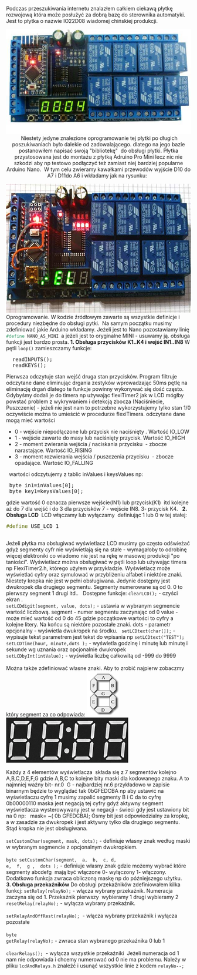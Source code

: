 Podczas przeszukiwania internetu znalazłem całkiem ciekawą płytkę rozwojową która może posłużyć za dobrą bazę do sterownika automatyki. Jest to płytka o nazwie IO22D08 wiadomej chińskiej produkcji.
<p style="text-align: center;"><img class="cimg" src="img/IO22D08.jpg" alt="">
&nbsp;Niestety jedyne znalezione oprogramowanie tej płytki po długich poszukiwaniach było dalekie od zadowalającego. dlatego na jego bazie postanowiłem napisać swoją "bibliotekę"&nbsp; do obsługi płytki.
Płytka przystosowana jest do montażu z płytką Adruino Pro Mini lecz nic nie szkodzi aby np testowo podłączyć też zamiast niej bardziej popularne Arduino Nano.&nbsp; W tym celu zwieramy kawałkami przewodów wyjście D10 do A7 i D11do A6 i wkładamy jak na rysunku:
&nbsp;
<p style="text-align: center;"><center><img class="cimg" src="img/IO22D08-NANO.jpg" alt="" width="600" height="351"></center>
Oprogramowanie.
W kodzie źródłowym zawarte są wszystkie definicje i procedury niezbędne do obsługi pytki.&nbsp;
Na samym początku musimy zdefiniować jakie Arduino wkładamy. Jeżeli jest to Nano pozostawiamy linię <code><span style="color: #339966;">#define</span> NANO_AS_MINI </code>a jeżeli jest to oryginalne MINI - usuwamy ją.
obsługa funkcji jest bardzo prosta.
<strong>1. Obsługa przycisków K1..K4 i wejść IN1..IN8</strong>
W pętli <code>loop()</code> zamieszczamy funkcje:
<pre >&nbsp; readINPUTS();<br>&nbsp; readKEYS();</pre>
Pierwsza odczytuje stan wejść druga stan przycisków. Program filtruje odczytane dane eliminując drgania zestyków wprowadzając 50ms pętlę na eliminację drgań dlatego te funkcje powinny wykonywać się dość często. Gdybyśmy dodali je do timera np używając flexiTimer2 jak w LCD mógłby powstać problem z wykrywaniem i detekcją zbocza (Naciśniecie, Puszczenie) - jeżeli nie jest nam to potrzebne wykorzystujemy tylko stan 1/0 oczywiście można to umieścić w procedurze flexiTimera.
odczytane dane mogą mieć wartości
<ul>
<li >0 - wejście niepodłączone lub przycisk nie naciśnięty . Wartość IO_LOW</li>
<li >1 - wejście zawarte do masy lub naciśnięty przycisk. Wartość IO_HIGH</li>
<li >2 - moment zwierania wejścia / naciskania przycisku&nbsp; - zbocze narastające. Wartość IO_RISING</li>
<li >3 - moment rozwierania wejścia / puszczenia przycisku&nbsp; - zbocze opadające. Wartość IO_FALLING</li>
</ul>
&nbsp;
wartości odczytujemy z tablic inValues i keysValues np:
<pre >&nbsp;byte in1=inValues[0]; <br>&nbsp;byte key1=keysValues[0]; </pre>
gdzie wartość 0 oznacza pierwsze wejście(IN1) lub przycisk(K1)&nbsp; itd kolejne aż do 7 dla wejść i do 3 dla przycisków 7 - wejście IN8. 3- przycisk K4.
&nbsp;
<strong>2. Obsługa LCD</strong>
&nbsp;LCD włączamy lub wyłączamy&nbsp; definiując 1 lub 0 w tej stałej:
<pre><span style="color: #5e6d03;">#define</span> <span style="color: #000000;">USE_LCD</span> <span style="color: #000000;">1</span>

</pre>
Jeżeli płytka ma obsługiwać wyświetlacz LCD musimy go często odświeżać gdyż segmenty cyfr nie wyświetlają się na stałe - wymagałoby to odrobinę więcej elektroniki co wiadomo nie jest na rękę w masowej produkcji "po taniości".
Wyświetlacz można obsługiwać w pętli loop lub używając timera np FlexiTimer2.h, którego użyłem w przykładzie.
Wyświetlacz może wyświetlać cyfry oraz symulować w przybliżeniu alfabet i niektóre znaki.
Niestety kropka nie jest w pełni obsługiwana. Jedynie dostępny jest dwukropek dla drugiego segmentu.
Segmenty numerowane są od 0. 0 to pierwszy segment 1 drugi itd..
&nbsp;
Dostępne funkcje:
<code>clearLCD();</code> - czyści ekran .
<br><code>setLCDdigit(segment, value, dots);</code> - ustawia w wybranym segmencie wartość liczbową.
segment - numer segmentu zaczynając od 0
value - może mieć wartość od 0 do 45 gdzie początkowe wartości to cyfry a kolejne litery. Na końcu są niektóre pozostałe znaki.
dots - parametr opcjonalny - wyświetla dwukropek na środku.
&nbsp;
<code>setLCDtext(char[]);</code> - wypisuje tekst
parametrem jest tekst do wpisania np <code>setLCDtext("TEST");</code>
&nbsp;
<code>setLCDTime(hour, minute,dots );</code> - wyświetla godzinę i minutę lub minutę i sekunde wg uznania oraz opcjonalnie dwukropek
<br><code>setLCDbyInt(intValue);</code> - wyświetla liczbę całkowitą od -999 do 9999<br><br>Można także zdefiniować własne znaki. Aby to zrobić najpierw zobaczmy który segment za co odpowiada:
<img class="cimg" src="img/7seg.png" alt="">
<img class="cimg" src="img/4x7seg.png" alt="">

Każdy z 4 elementów wyświetlacza&nbsp; składa się z 7 segmentów kolejno A,B,C,D,E,F,G
gdzie A,B,C to kolejne bity maski dla kodowanego znaku. A to najmniej ważny bit- nr.0&nbsp; G - najbardziej nr.6 przykładowo w zapisie binarnym będzie to wyglądać tak 0bGFEDCBA
np aby ustawić na wyświetlaczu cyfrę 1 musimy zapalić segmenty B i C da to cyfrę 0b00000110
maska jest negacją tej cyfry gdyż aktywny segment wyświetlacza wysterowywany jest w negacji - świeci gdy jest ustawiony bit na 0
np:&nbsp;&nbsp; mask= ~( 0b GFEDCBA);
Ósmy bit jest odpowiedzialny za kropkę, a w zasadzie za dwukropek i jest aktywny tylko dla drugiego segmentu. Stąd kropka nie jest obsługiwana.<br><br><code>setCustomChar(segment, mask, dots);</code> - definiuje własny znak według maski w wybranym segmencie z opcjonalnym dwukropkiem.<br><br><code>byte setCustomChar(segment,&nbsp; a,&nbsp; b,&nbsp; c, d,&nbsp; e,&nbsp; f,&nbsp; g ,&nbsp; dots );</code> - definiuje własny znak gdzie możemy wybrać które segmenty abcdefg&nbsp; mają być włączone 0- wyłączony 1- włączony.<br>Dodatkowo funkcja zwraca obliczoną maskę np do późniejszego użytku.
&nbsp;
<strong>3. Obsługa przekaźników</strong>
Do obsługi przekaźników zdefiniowałem kilka funkcj:
<code>setRelay(relayNo);</code> - włącza wybrany przekaźnik. Numeracja zaczyna się od 1. Przekaźnik pierwszy&nbsp; wybieramy 1 drugi wybieramy 2
<code>resetRelay(relayNo);</code> - wyłącza wybrany przekaźnik.<br><br><code>setRelayAndOffRest(relayNo);</code>&nbsp; - włącza wybrany przekaźnik i wyłącza pozostałe<br><br><code>byte getRelay(relayNo);</code> - zwraca stan wybranego przekaźnika 0 lub 1<br><br><code>clearRelays();</code>&nbsp; - wyłącza wszystkie przekaźniki
&nbsp;Jeżeli numeracja od 1 nam nie odpowiada i chcemy numerować od 0 nie ma problemu. Należy w pliku <code>lcdAndRelays.h</code> znaleźć i usunąć wszystkie linie z kodem <code>relayNo--;</code>

